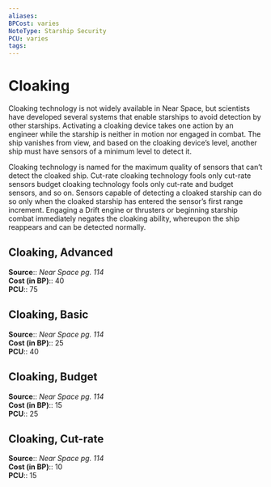```yaml
---
aliases: 
BPCost: varies 
NoteType: Starship Security
PCU: varies 
tags: 
---
```


# Cloaking

Cloaking technology is not widely available in Near Space, but scientists have developed several systems that enable starships to avoid detection by other starships. Activating a cloaking device takes one action by an engineer while the starship is neither in motion nor engaged in combat. The ship vanishes from view, and based on the cloaking device’s level, another ship must have sensors of a minimum level to detect it.

Cloaking technology is named for the maximum quality of sensors that can’t detect the cloaked ship. Cut-rate cloaking technology fools only cut-rate sensors
budget cloaking technology fools only cut-rate and budget sensors, and so on. Sensors capable of detecting a cloaked starship can do so only when the cloaked starship has entered the sensor’s first range increment. Engaging a Drift engine or thrusters or beginning starship combat immediately negates the cloaking ability, whereupon the ship reappears and can be detected normally.

## Cloaking, Advanced

**Source**:: _Near Space pg. 114_  
**Cost (in BP)**:: 40  
**PCU**:: 75

## Cloaking, Basic

**Source**:: _Near Space pg. 114_  
**Cost (in BP)**:: 25  
**PCU**:: 40

## Cloaking, Budget

**Source**:: _Near Space pg. 114_  
**Cost (in BP)**:: 15  
**PCU**:: 25

## Cloaking, Cut-rate

**Source**:: _Near Space pg. 114_  
**Cost (in BP)**:: 10  
**PCU**:: 15
